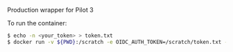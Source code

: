 Production wrapper for Pilot 3

To run the container:

```bash
$ echo -n <your_token> > token.txt
$ docker run -v ${PWD}:/scratch -e OIDC_AUTH_TOKEN=/scratch/token.txt -e OIDC_AUTH_ORIGIN=<vo.role> -it pilot -s CERN -r CERN -q CERN -j unified -i PR --pythonversion 3 -w generic --pilot-user rubin --url https://aipanda123.cern.ch -d --localpy --piloturl local --container -t
```

